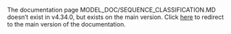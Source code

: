 The documentation page MODEL\_DOC/SEQUENCE\_CLASSIFICATION.MD doesn’t exist in v4.34.0, but exists on the main version. Click [here](/docs/transformers/main/en/model_doc/sequence_classification.md) to redirect to the main version of the documentation.
